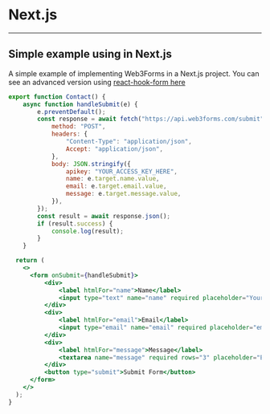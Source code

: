 # Next.js
---
Simple example using in Next.js
---

A simple example of implementing Web3Forms in a Next.js project. You can see an advanced version using [react-hook-form here](https://docs.web3forms.com/how-to-guides/js-frameworks/react-js)

```jsx
export function Contact() {
    async function handleSubmit(e) {
        e.preventDefault();
        const response = await fetch("https://api.web3forms.com/submit", {
            method: "POST",
            headers: {
                "Content-Type": "application/json",
                Accept: "application/json",
            },
            body: JSON.stringify({
                apikey: "YOUR_ACCESS_KEY_HERE",
                name: e.target.name.value,
                email: e.target.email.value,
                message: e.target.message.value,
            }),
        });
        const result = await response.json();
        if (result.success) {
            console.log(result);
        }
    }

  return (
    <>
      <form onSubmit={handleSubmit}>
          <div>
              <label htmlFor="name">Name</label>
              <input type="text" name="name" required placeholder="Your name" />
          </div>
          <div>
              <label htmlFor="email">Email</label>
              <input type="email" name="email" required placeholder="email@example.com" />
          </div>
          <div>
              <label htmlFor="message">Message</label>
              <textarea name="message" required rows="3" placeholder="Enter Message"></textarea>
          </div>
          <button type="submit">Submit Form</button>
      </form>
    </>
  );
}
```

